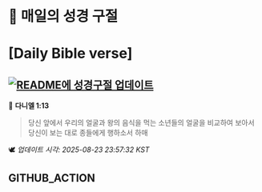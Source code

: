 # 🙏 매일의 성경 구절
# [Daily Bible verse]
## [![README에 성경구절 업데이트](https://github.com/DONGSUKA/first_test/actions/workflows/update-readme-bible.yml/badge.svg)](https://github.com/DONGSUKA/first_test/actions/workflows/update-readme-bible.yml)
<!-- START_BIBLE_VERSE -->
📖 **다니엘 1:13**
> 당신 앞에서 우리의 얼굴과 왕의 음식을 먹는 소년들의 얼굴을 비교하여 보아서 당신이 보는 대로 종들에게 행하소서 하매

🕊️ _업데이트 시각: 2025-08-23 23:57:32 KST_
  <!-- END_BIBLE_VERSE -->
## GITHUB_ACTION
